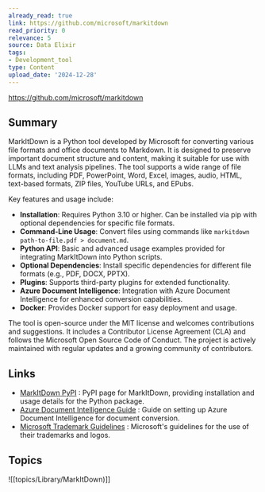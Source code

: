 ```yaml
---
already_read: true
link: https://github.com/microsoft/markitdown
read_priority: 0
relevance: 5
source: Data Elixir
tags:
- Development_tool
type: Content
upload_date: '2024-12-28'
---
```


https://github.com/microsoft/markitdown
## Summary

MarkItDown is a Python tool developed by Microsoft for converting various file formats and office documents to Markdown. It is designed to preserve important document structure and content, making it suitable for use with LLMs and text analysis pipelines. The tool supports a wide range of file formats, including PDF, PowerPoint, Word, Excel, images, audio, HTML, text-based formats, ZIP files, YouTube URLs, and EPubs.

Key features and usage include:

- **Installation**: Requires Python 3.10 or higher. Can be installed via pip with optional dependencies for specific file formats.
- **Command-Line Usage**: Convert files using commands like `markitdown path-to-file.pdf > document.md`.
- **Python API**: Basic and advanced usage examples provided for integrating MarkItDown into Python scripts.
- **Optional Dependencies**: Install specific dependencies for different file formats (e.g., PDF, DOCX, PPTX).
- **Plugins**: Supports third-party plugins for extended functionality.
- **Azure Document Intelligence**: Integration with Azure Document Intelligence for enhanced conversion capabilities.
- **Docker**: Provides Docker support for easy deployment and usage.

The tool is open-source under the MIT license and welcomes contributions and suggestions. It includes a Contributor License Agreement (CLA) and follows the Microsoft Open Source Code of Conduct. The project is actively maintained with regular updates and a growing community of contributors.
## Links

- [MarkItDown PyPI](https://pypi.org/project/markitdown/) : PyPI page for MarkItDown, providing installation and usage details for the Python package.
- [Azure Document Intelligence Guide](https://learn.microsoft.com/en-us/azure/ai-services/document-intelligence/how-to-guides/create-document-intelligence-resource?view=doc-intel-4.0.0) : Guide on setting up Azure Document Intelligence for document conversion.
- [Microsoft Trademark Guidelines](https://www.microsoft.com/en-us/legal/intellectualproperty/trademarks/usage/general) : Microsoft's guidelines for the use of their trademarks and logos.

## Topics

![[topics/Library/MarkItDown)]]